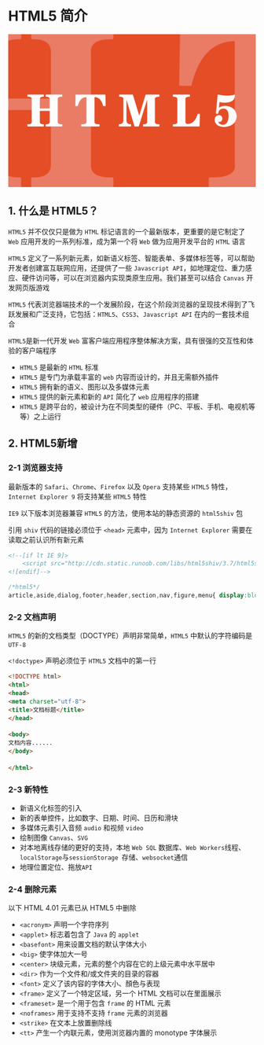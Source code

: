 # HTML5 简介

![](https://raw.githubusercontent.com/xiaofeilalala/DocsPics/main/imgs/20220504174726.png)



## 1. 什么是 HTML5？

`HTML5` 并不仅仅只是做为 `HTML` 标记语言的一个最新版本，更重要的是它制定了 `Web` 应用开发的一系列标准，成为第一个将 `Web` 做为应用开发平台的 `HTML` 语言

`HTML5` 定义了一系列新元素，如新语义标签、智能表单、多媒体标签等，可以帮助开发者创建富互联网应用，还提供了一些 `Javascript API`，如地理定位、重力感应、硬件访问等，可以在浏览器内实现类原生应用。我们甚至可以结合 `Canvas` 开发网页版游戏

`HTML5` 代表浏览器端技术的一个发展阶段，在这个阶段浏览器的呈现技术得到了飞跃发展和广泛支持，它包括：`HTML5`、`CSS3`、`Javascript API` 在内的一套技术组合

`HTML5`是新一代开发 `Web` 富客户端应用程序整体解决方案，具有很强的交互性和体验的客户端程序

* `HTML5` 是最新的 `HTML` 标准
* `HTML5` 是专门为承载丰富的 `web` 内容而设计的，并且无需额外插件
* `HTML5` 拥有新的语义、图形以及多媒体元素
* `HTML5` 提供的新元素和新的 `API` 简化了 `web` 应用程序的搭建
* `HTML5` 是跨平台的，被设计为在不同类型的硬件（PC、平板、手机、电视机等等）之上运行



## 2. HTML5新增

### 2-1 浏览器支持

最新版本的 `Safari`、`Chrome`、`Firefox` 以及 `Opera` 支持某些 `HTML5` 特性，`Internet Explorer 9` 将支持某些 `HTML5` 特性

`IE9` 以下版本浏览器兼容 `HTML5` 的方法，使用本站的静态资源的 `html5shiv` 包

引用 `shiv` 代码的链接必须位于 `<head>` 元素中，因为 `Internet Explorer` 需要在读取之前认识所有新元素

```html
<!--[if lt IE 9]>
    <script src="http://cdn.static.runoob.com/libs/html5shiv/3.7/html5shiv.min.js"></script>
<![endif]-->
```

```css
/*html5*/
article,aside,dialog,footer,header,section,nav,figure,menu{ display:block }
```



### 2-2 文档声明

`HTML5` 的新的文档类型（DOCTYPE）声明非常简单，`HTML5` 中默认的字符编码是 `UTF-8`

`<!doctype>` 声明必须位于 `HTML5` 文档中的第一行

```html
<!DOCTYPE html>
<html>
<head>
<meta charset="utf-8">
<title>文档标题</title>
</head>
 
<body>
文档内容......
</body>
 
</html>
```



### 2-3 新特性

* 新语义化标签的引入
* 新的表单控件，比如数字、日期、时间、日历和滑块
* 多媒体元素引入音频 `audio` 和视频 `video`
* 绘制图像 `Canvas`、`SVG`
* 对本地离线存储的更好的支持，本地 `Web SQL` 数据库、`Web Workers`线程、`localStorage`与`sessionStorage `存储、`websocket`通信
* 地理位置定位、拖放`API`



### 2-4 删除元素

以下 HTML 4.01 元素已从 HTML5 中删除

- `<acronym>` 声明一个字符序列
- `<applet>` 标志着包含了 `Java` 的 `applet`
- `<basefont>` 用来设置文档的默认字体大小
- `<big>` 使字体加大一号
- `<center>` 块级元素，元素的整个内容在它的上级元素中水平居中
- `<dir>` 作为一个文件和/或文件夹的目录的容器
- `<font>` 定义了该内容的字体大小、顏色与表现
- `<frame>` 定义了一个特定区域，另一个 HTML 文档可以在里面展示
- `<frameset>` 是一个用于包含 `frame` 的 HTML 元素
- `<noframes>` 用于支持不支持  `frame` 元素的浏览器
- `<strike>` 在文本上放置删除线
- `<tt>` 产生一个内联元素，使用浏览器内置的 monotype 字体展示
